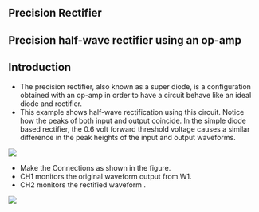 Precision Rectifier
---

## Precision half-wave rectifier using an op-amp

## Introduction

* The precision rectifier, also known as a super diode, is a configuration obtained with an op-amp in order to have a circuit behave like an ideal diode and rectifier.
* This example shows half-wave rectification using this circuit. Notice how the peaks of both input and output coincide. In the simple diode based rectifier, the 0.6 volt forward threshold voltage causes a similar difference in the peak heights of the input and output waveforms.

![](file:///android_asset/DOC_HTML/apps/images/schematics/precision-rectifier.svg@100%|auto)

+ Make the Connections as shown in the figure.
+ CH1 monitors the original waveform output from W1.
+ CH2 monitors the rectified waveform .

![](file:///android_asset/DOC_HTML/apps/images/screenshots/precision-rectifier.png@100%|auto)
